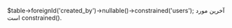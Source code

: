 $table->foreignId('created_by')->nullable()->constrained('users');
آخرین مورد <span dir=ltr>constrained()</span> است.
